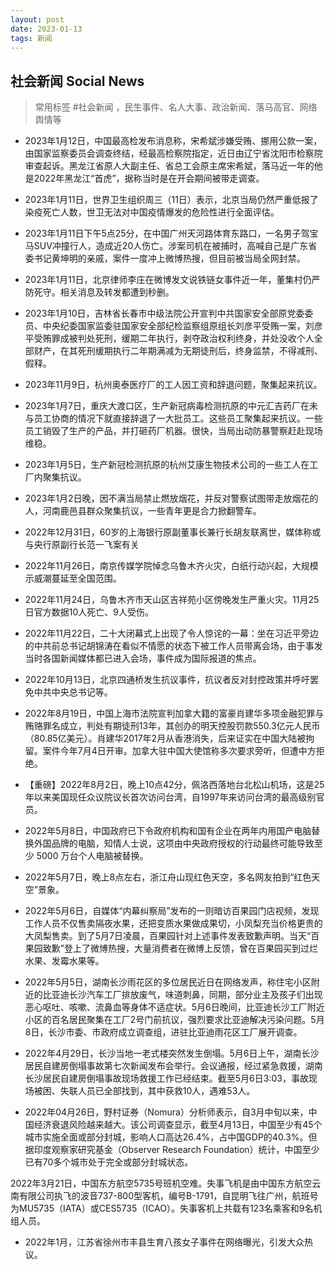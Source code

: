 ```yaml
---
layout: post
date: 2023-01-13
tags: 新闻
---
```


## 社会新闻 Social News
> 常用标签 #社会新闻 ，民生事件、名人大事、政治新闻、落马高官、网络舆情等

- 2023年1月12日，中国最高检发布消息称，宋希斌涉嫌受贿、挪用公款一案，由国家监察委员会调查终结，经最高检察院指定，近日由辽宁省沈阳市检察院审查起诉。黑龙江省原人大副主任、省总工会原主席宋希斌，落马近一年的他是2022年黑龙江“首虎”，据称当时是在开会期间被带走调查。

- 2023年1月11日，世界卫生组织周三（11日）表示，北京当局仍然严重低报了染疫死亡人数，世卫无法对中国疫情爆发的危险性进行全面评估。

- 2023年1月11日下午5点25分，在中国广州天河路体育东路口，一名男子驾宝马SUV冲撞行人，造成近20人伤亡。涉案司机在被捕时，高喊自己是广东省委书记黄坤明的亲戚，案件一度冲上微博热搜，但目前被当局全网封禁。

- 2023年1月11日，北京律师李庄在微博发文说铁链女事件近一年，董集村仍严防死守。相关消息及转发都遭到秒删。

- 2023年1月10日，吉林省长春市中级法院公开宣判中共国家安全部原党委委员、中央纪委国家监委驻国家安全部纪检监察组原组长刘彦平受贿一案，刘彦平受贿罪成被判处死刑，缓期二年执行，剥夺政治权利终身，并处没收个人全部财产，在其死刑缓期执行二年期满减为无期徒刑后，终身监禁，不得减刑、假释。

- 2023年11月9日，杭州奥泰医疗厂的工人因工资和辞退问题，聚集起来抗议。

- 2023年1月7日，重庆大渡口区，生产新冠病毒检测抗原的中元汇吉药厂在未与员工协商的情况下就直接辞退了一大批员工。这些员工聚集起来抗议。一些员工销毁了生产的产品，并打砸药厂机器。很快，当局出动防暴警察赶赴现场维稳。

- 2023年1月5日，生产新冠检测抗原的杭州艾康生物技术公司的一些工人在工厂内聚集抗议。

- 2023年1月2日晚，因不满当局禁止燃放烟花，并反对警察试图带走放烟花的人，河南鹿邑县群众聚集抗议，一些青年更是合力掀翻警车。

- 2022年12月31日，60岁的上海银行原副董事长兼行长胡友联离世，媒体称或与央行原副行长范一飞案有关

- 2022年11月26日，南京传媒学院悼念乌鲁木齐火灾，白纸行动兴起，大规模示威潮蔓延至全国范围。

- 2022年11月24日，乌鲁木齐市天山区吉祥苑小区傍晚发生严重火灾。11月25日官方数据10人死亡、9人受伤。

- 2022年11月22日，二十大闭幕式上出现了令人惊诧的一幕：坐在习近平旁边的中共前总书记胡锦涛在看似不情愿的状态下被工作人员带离会场，由于事发当时各国新闻媒体都已进入会场，事件成为国际报道的焦点。

- 2022年10月13日，北京四通桥发生抗议事件，抗议者反对封控政策并呼吁罢免中共中央总书记等。

- 2022年8月19日，中国上海市法院宣判加拿大籍的富豪肖建华多项金融犯罪与贿赂罪名成立，判处有期徒刑13年，其创办的明天控股罚款550.3亿元人民币（80.85亿美元）。肖建华2017年2月从香港消失，后来证实在中国大陆被拘留。案件今年7月4日开审。加拿大驻中国大使馆称多次要求旁听，但遭中方拒绝。


- 【重磅】2022年8月2日，晚上10点42分，佩洛西落地台北松山机场，这是25年以来美国现任众议院议长首次访问台湾，自1997年来访问台湾的最高级别官员。

- 2022年5月8日，中国政府已下令政府机构和国有企业在两年内用国产电脑替换外国品牌的电脑，知情人士说，这项由中央政府授权的行动最终可能导致至少 5000 万台个人电脑被替换。

- 2022年5月7日，晚上8点左右，浙江舟山现红色天空，多名网友拍到“红色天空”景象。
- 2022年5月6日，自媒体“内幕纠察局”发布的一则暗访百果园门店视频，发现工作人员不仅售卖隔夜水果，还把变质水果做成果切，小凤梨充当价格更贵的大凤梨售卖。到了5月7日凌晨，百果园针对上述事件发表致歉声明。当天“百果园致歉”登上了微博热搜，大量消费者在微博上反馈，曾在百果园买到过烂水果、发霉水果等。

- 2022年5月5日，湖南长沙雨花区的多位居民近日在网络发声，称住宅小区附近的比亚迪长沙汽车工厂排放废气，味道刺鼻，同期，部分业主及孩子们出现恶心呕吐、咳嗽、流鼻血等身体不适症状。5月6日晚间，比亚迪长沙工厂附近小区的百名居民聚集在工厂2号门前抗议，强烈要求比亚迪解决污染问题。5月8日，长沙市委、市政府成立调查组，进驻比亚迪雨花区工厂展开调查。

- 2022年4月29日，长沙当地一老式楼突然发生倒塌。5月6日上午，湖南长沙居民自建房倒塌事故第七次新闻发布会举行。会议通报，经过紧急救援，湖南长沙居民自建房倒塌事故现场救援工作已经结束。截至5月6日3:03，事故现场被困、失联人员已全部找到，其中获救10人，遇难53人。
- 2022年04月26日，野村证券（Nomura）分析师表示，自3月中旬以来，中国经济衰退风险越来越大。该公司调查显示，截至4月13日，中国至少有45个城市实施全面或部分封城，影响人口高达26.4%，占中国GDP的40.3%。但据印度观察家研究基金（Observer Research Foundation）统计，中国至少已有70多个城市处于完全或部分封城状态。

2022年3月21日，中国东方航空5735号班机空难。失事飞机是由中国东方航空云南有限公司执飞的波音737-800型客机，编号B-1791，自昆明飞往广州，航班号为MU5735（IATA）或CES5735（ICAO）。失事客机上共载有123名乘客和9名机组人员。

- 2022年1月，江苏省徐州市丰县生育八孩女子事件在网络曝光，引发大众热议。


